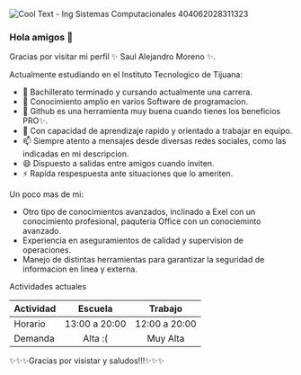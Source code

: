 ![Cool Text - Ing Sistemas Computacionales 404062028311323](https://user-images.githubusercontent.com/71794209/153320207-4ff50648-33eb-4626-8f44-7437b8279dc0.jpg)

### Hola amigos 👋

Gracias por visitar mi perfil ✨ Saul Alejandro Moreno ✨.

Actualmente estudiando en el Instituto Tecnologico de Tijuana:

- 🔭 Bachillerato terminado y cursando actualmente una carrera. 
- 📲 Conocimiento amplio en varios Software de programacion.
- 🤔 Github es una herramienta muy buena cuando tienes los beneficios PRO✨.
- 💬 Con capacidad de aprendizaje rapido y orientado a trabajar en equipo.
- 📫 Siempre atento a mensajes desde diversas redes sociales, como las indicadas en mi descripcion.
- 😄 Dispuesto a salidas entre amigos cuando inviten. 
- ⚡ Rapida respespuesta ante situaciones que lo ameriten.

Un poco mas de mi:
- Otro tipo de conocimientos avanzados, inclinado a Exel con un conocimiento profesional, paquteria Office con un conocieminto avanzado.
- Experiencia en aseguramientos de calidad y supervision de operaciones.
- Manejo de distintas herramientas para garantizar la seguridad de informacion en linea y externa.


Actividades actuales

| Actividad 	|     Escuela   	|      Trabajo  	|
|-----------	|:--------------:	| :------------:	|
| Horario     | 13:00 a 20:00 	|  12:00 a 20:00 	|
| Demanda     |      Alta :(   	|    Muy Alta   	|

✨✨✨Gracias por visistar y saludos!!!✨✨✨
